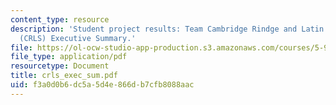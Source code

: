 ```yaml
---
content_type: resource
description: 'Student project results: Team Cambridge Rindge and Latin High School
  (CRLS) Executive Summary.'
file: https://ol-ocw-studio-app-production.s3.amazonaws.com/courses/5-92-energy-environment-and-society-spring-2007/f3a0d0b6dc5a5d4e866db7cfb8088aac_crls_exec_sum.pdf
file_type: application/pdf
resourcetype: Document
title: crls_exec_sum.pdf
uid: f3a0d0b6-dc5a-5d4e-866d-b7cfb8088aac
---
```

